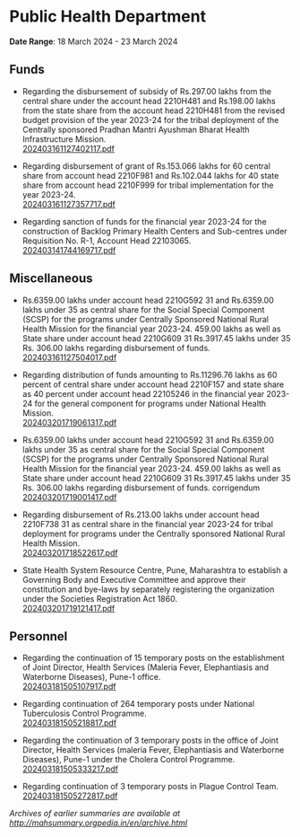 # Public Health Department

**Date Range**: 18 March 2024 - 23 March 2024


## Funds
- Regarding the disbursement of subsidy of Rs.297.00 lakhs from the central share under the account head 2210H481 and Rs.198.00 lakhs from the state share from the account head 2210H481 from the revised budget provision of the year 2023-24 for the tribal deployment of the Centrally sponsored Pradhan Mantri Ayushman Bharat Health Infrastructure Mission.\
  [202403161127402117.pdf](https://gr.maharashtra.gov.in/Site/Upload/Government%20Resolutions/English/202403161127402117.pdf)

- Regarding disbursement of grant of Rs.153.066 lakhs for 60 central share from account head 2210F981 and Rs.102.044 lakhs for 40 state share from account head 2210F999 for tribal implementation for the year 2023-24.\
  [202403161127357717.pdf](https://gr.maharashtra.gov.in/Site/Upload/Government%20Resolutions/English/202403161127357717.pdf)

- Regarding sanction of funds for the financial year 2023-24 for the construction of Backlog Primary Health Centers and Sub-centres under Requisition No. R-1, Account Head 22103065.\
  [202403141744169717.pdf](https://gr.maharashtra.gov.in/Site/Upload/Government%20Resolutions/English/202403141744169717.pdf)

## Miscellaneous
- Rs.6359.00 lakhs under account head 2210G592 31 and Rs.6359.00 lakhs under 35 as central share for the Social Special Component (SCSP) for the programs under Centrally Sponsored National Rural Health Mission for the financial year 2023-24. 459.00 lakhs as well as State share under account head 2210G609 31 Rs.3917.45 lakhs under 35 Rs. 306.00 lakhs regarding disbursement of funds.\
  [202403161127504017.pdf](https://gr.maharashtra.gov.in/Site/Upload/Government%20Resolutions/English/202403161127504017.pdf)

- Regarding distribution of funds amounting to Rs.11296.76 lakhs as 60 percent of central share under account head 2210F157 and state share as 40 percent under account head 22105246 in the financial year 2023-24 for the general component for programs under National Health Mission.\
  [202403201719061317.pdf](https://gr.maharashtra.gov.in/Site/Upload/Government%20Resolutions/English/202403201719061317.pdf)

- Rs.6359.00 lakhs under account head 2210G592 31 and Rs.6359.00 lakhs under 35 as central share for the Social Special Component (SCSP) for the programs under Centrally Sponsored National Rural Health Mission for the financial year 2023-24. 459.00 lakhs as well as State share under account head 2210G609 31 Rs.3917.45 lakhs under 35 Rs. 306.00 lakhs regarding disbursement of funds.  corrigendum\
  [202403201719001417.pdf](https://gr.maharashtra.gov.in/Site/Upload/Government%20Resolutions/English/202403201719001417.pdf)

- Regarding disbursement of Rs.213.00 lakhs under account head 2210F738 31 as central share in the financial year 2023-24 for tribal deployment for programs under the Centrally sponsored National Rural Health Mission.\
  [202403201718522617.pdf](https://gr.maharashtra.gov.in/Site/Upload/Government%20Resolutions/English/202403201718522617.pdf)

- State Health System Resource Centre, Pune, Maharashtra to establish a Governing Body and Executive Committee and approve their constitution and bye-laws by separately registering the organization under the Societies Registration Act 1860.\
  [202403201719121417.pdf](https://gr.maharashtra.gov.in/Site/Upload/Government%20Resolutions/English/202403201719121417.pdf)

## Personnel
- Regarding the continuation of 15 temporary posts on the establishment of Joint Director, Health Services (Maleria Fever, Elephantiasis and Waterborne Diseases), Pune-1 office.\
  [202403181505107917.pdf](https://gr.maharashtra.gov.in/Site/Upload/Government%20Resolutions/English/202403181505107917.pdf)

- Regarding continuation of 264 temporary posts under National Tuberculosis Control Programme.\
  [202403181505218817.pdf](https://gr.maharashtra.gov.in/Site/Upload/Government%20Resolutions/English/202403181505218817.pdf)

- Regarding the continuation of 3 temporary posts in the office of Joint Director, Health Services (maleria Fever, Elephantiasis and Waterborne Diseases), Pune-1 under the Cholera Control Programme.\
  [202403181505333217.pdf](https://gr.maharashtra.gov.in/Site/Upload/Government%20Resolutions/English/202403181505333217.pdf)

- Regarding continuation of 3 temporary posts in Plague Control Team.\
  [202403181505272817.pdf](https://gr.maharashtra.gov.in/Site/Upload/Government%20Resolutions/English/202403181505272817.pdf)


*Archives of earlier summaries are available at http://mahsummary.orgpedia.in/en/archive.html*